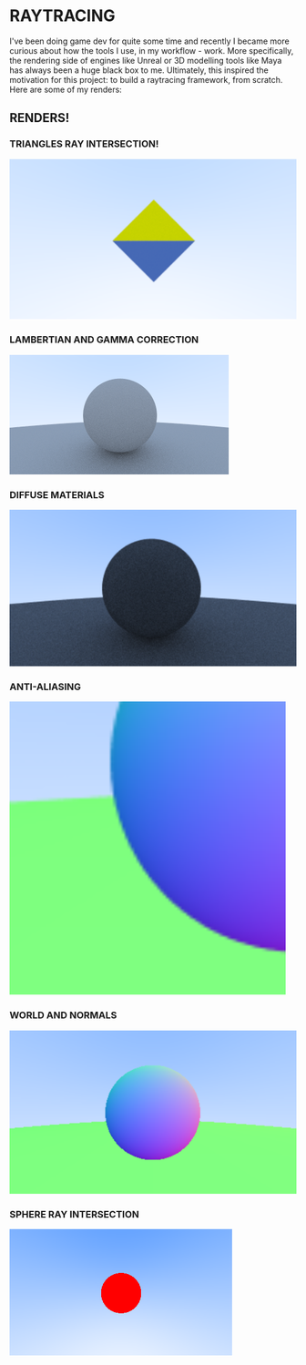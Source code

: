 # RAYTRACING
I've been doing game dev for quite some time and recently I became more curious about how the tools I use, in my workflow - work. 
More specifically, the rendering side of engines like Unreal or 3D modelling tools like Maya has always been a huge black box to me.
Ultimately, this inspired the motivation for this project: to build a raytracing framework, from scratch. Here are some of my renders:

## RENDERS!

### TRIANGLES RAY INTERSECTION!
![Triangle Ray Intersection](https://github.com/IsaacYu15/RaytracingFromScratch/raw/main/renders/FirstTriangle.png)

### LAMBERTIAN AND GAMMA CORRECTION
![Lambert and Gamma Correction](https://github.com/IsaacYu15/RaytracingFromScratch/raw/main/renders/LambertAndGammaCorrection.png)

### DIFFUSE MATERIALS
![First Diffuse Material](https://github.com/IsaacYu15/RaytracingFromScratch/raw/main/renders/FirstDiffuseMaterail.png)

### ANTI-ALIASING
![(Anti-Aliasing)](https://github.com/IsaacYu15/RaytracingFromScratch/blob/main/renders/Anti-Aliasing.png)

### WORLD AND NORMALS
![World And Normals](https://github.com/IsaacYu15/RaytracingFromScratch/raw/main/renders/NormalWorld.png)

### SPHERE RAY INTERSECTION
![First Sphere Ray Intersection](https://github.com/IsaacYu15/RaytracingFromScratch/raw/main/renders/FirstSphereRayIntersection.png)


